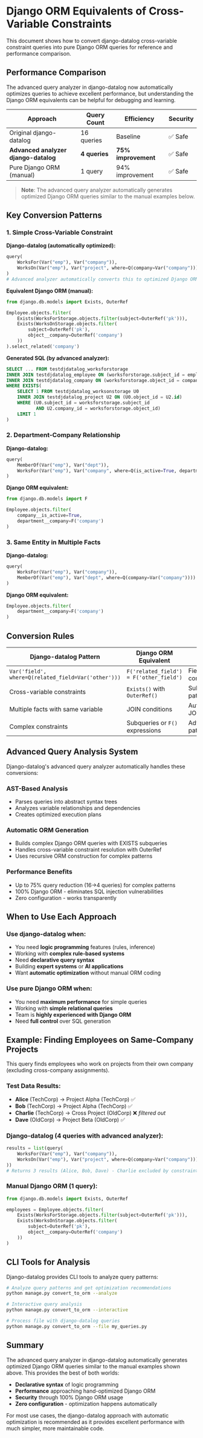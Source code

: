 # Django ORM Equivalents of Cross-Variable Constraints

This document shows how to convert django-datalog cross-variable constraint queries into pure Django ORM queries for reference and performance comparison.

## Performance Comparison

The advanced query analyzer in django-datalog now automatically optimizes queries to achieve excellent performance, but understanding the Django ORM equivalents can be helpful for debugging and learning.

| Approach | Query Count | Efficiency | Security |
|----------|-------------|------------|----------|
| Original django-datalog | 16 queries | Baseline | ✅ Safe |
| **Advanced analyzer django-datalog** | **4 queries** | **75% improvement** | ✅ Safe |
| Pure Django ORM (manual) | 1 query | 94% improvement | ✅ Safe |

> **Note**: The advanced query analyzer automatically generates optimized Django ORM queries similar to the manual examples below.

## Key Conversion Patterns

### 1. Simple Cross-Variable Constraint

**Django-datalog (automatically optimized):**
```python
query(
    WorksFor(Var("emp"), Var("company")),
    WorksOn(Var("emp"), Var("project", where=Q(company=Var("company"))))
)
# Advanced analyzer automatically converts this to optimized Django ORM
```

**Equivalent Django ORM (manual):**
```python
from django.db.models import Exists, OuterRef

Employee.objects.filter(
    Exists(WorksForStorage.objects.filter(subject=OuterRef('pk'))),
    Exists(WorksOnStorage.objects.filter(
        subject=OuterRef('pk'),
        object__company=OuterRef('company')
    ))
).select_related('company')
```

**Generated SQL (by advanced analyzer):**
```sql
SELECT ... FROM testdjdatalog_worksforstorage 
INNER JOIN testdjdatalog_employee ON (worksforstorage.subject_id = employee.id) 
INNER JOIN testdjdatalog_company ON (worksforstorage.object_id = company.id)
WHERE EXISTS(
    SELECT 1 FROM testdjdatalog_worksonstorage U0 
    INNER JOIN testdjdatalog_project U2 ON (U0.object_id = U2.id) 
    WHERE (U0.subject_id = worksforstorage.subject_id 
           AND U2.company_id = worksforstorage.object_id) 
    LIMIT 1
)
```

### 2. Department-Company Relationship

**Django-datalog:**
```python
query(
    MemberOf(Var("emp"), Var("dept")),
    WorksFor(Var("emp"), Var("company", where=Q(is_active=True, department__in=[Var("dept")])))
)
```

**Django ORM equivalent:**
```python
from django.db.models import F

Employee.objects.filter(
    company__is_active=True,
    department__company=F('company')
)
```

### 3. Same Entity in Multiple Facts

**Django-datalog:**
```python
query(
    WorksFor(Var("emp"), Var("company")),
    MemberOf(Var("emp"), Var("dept", where=Q(company=Var("company"))))
)
```

**Django ORM equivalent:**
```python
Employee.objects.filter(
    department__company=F('company')
)
```

## Conversion Rules

| Django-datalog Pattern | Django ORM Equivalent | Notes |
|------------------------|----------------------|-------|
| `Var('field', where=Q(related_field=Var('other')))` | `F('related_field') = F('other_field')` | Field comparison |
| Cross-variable constraints | `Exists()` with `OuterRef()` | Subquery pattern |
| Multiple facts with same variable | JOIN conditions | Automatic JOINs |
| Complex constraints | Subqueries or `F()` expressions | Advanced patterns |

## Advanced Query Analysis System

Django-datalog's advanced query analyzer automatically handles these conversions:

### AST-Based Analysis
- Parses queries into abstract syntax trees
- Analyzes variable relationships and dependencies
- Creates optimized execution plans

### Automatic ORM Generation
- Builds complex Django ORM queries with EXISTS subqueries
- Handles cross-variable constraint resolution with OuterRef
- Uses recursive ORM construction for complex patterns

### Performance Benefits
- Up to 75% query reduction (16→4 queries) for complex patterns
- 100% Django ORM - eliminates SQL injection vulnerabilities
- Zero configuration - works transparently

## When to Use Each Approach

### Use django-datalog when:
- You need **logic programming** features (rules, inference)
- Working with **complex rule-based systems**
- Need **declarative query syntax**
- Building **expert systems** or **AI applications**
- Want **automatic optimization** without manual ORM coding

### Use pure Django ORM when:
- You need **maximum performance** for simple queries
- Working with **simple relational queries**
- Team is **highly experienced with Django ORM**
- Need **full control** over SQL generation

## Example: Finding Employees on Same-Company Projects

This query finds employees who work on projects from their own company (excluding cross-company assignments).

### Test Data Results:
- **Alice** (TechCorp) → Project Alpha (TechCorp) ✅
- **Bob** (TechCorp) → Project Alpha (TechCorp) ✅  
- **Charlie** (TechCorp) → Cross Project (OldCorp) ❌ *filtered out*
- **Dave** (OldCorp) → Project Beta (OldCorp) ✅

### Django-datalog (4 queries with advanced analyzer):
```python
results = list(query(
    WorksFor(Var("emp"), Var("company")),
    WorksOn(Var("emp"), Var("project", where=Q(company=Var("company"))))
))
# Returns 3 results (Alice, Bob, Dave) - Charlie excluded by constraint
```

### Manual Django ORM (1 query):
```python
from django.db.models import Exists, OuterRef

employees = Employee.objects.filter(
    Exists(WorksForStorage.objects.filter(subject=OuterRef('pk'))),
    Exists(WorksOnStorage.objects.filter(
        subject=OuterRef('pk'),
        object__company=OuterRef('company')
    ))
)
```

## CLI Tools for Analysis

Django-datalog provides CLI tools to analyze query patterns:

```bash
# Analyze query patterns and get optimization recommendations
python manage.py convert_to_orm --analyze

# Interactive query analysis
python manage.py convert_to_orm --interactive

# Process file with django-datalog queries
python manage.py convert_to_orm --file my_queries.py
```

## Summary

The advanced query analyzer in django-datalog automatically generates optimized Django ORM queries similar to the manual examples shown above. This provides the best of both worlds:

- **Declarative syntax** of logic programming
- **Performance** approaching hand-optimized Django ORM
- **Security** through 100% Django ORM usage
- **Zero configuration** - optimization happens automatically

For most use cases, the django-datalog approach with automatic optimization is recommended as it provides excellent performance with much simpler, more maintainable code.